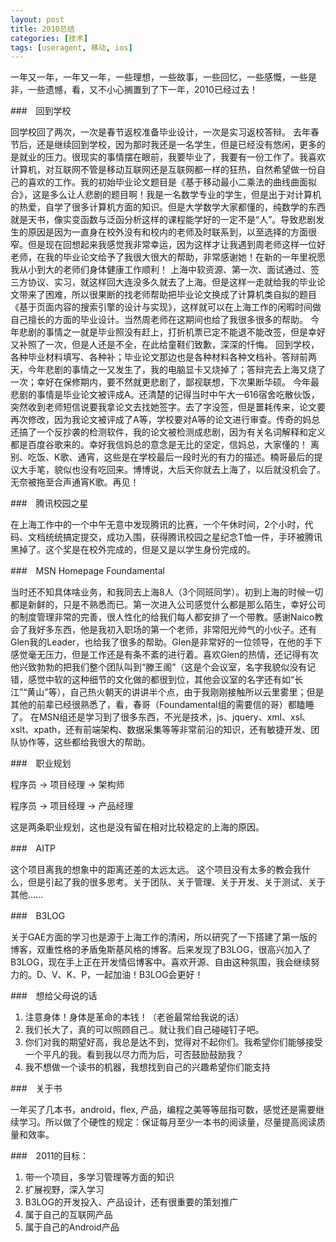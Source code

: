 ```yaml
---
layout: post
title: 2010总结
categories: [技术]
tags: [useragent, 移动, ios]
---
```


一年又一年，一年又一年，一些理想，一些故事，一些回忆，一些感慨，一些是非，一些遗憾，看，又不小心搁置到了下一年，2010已经过去！

###　回到学校

回学校回了两次，一次是春节返校准备毕业设计，一次是实习返校答辩。
去年春节后，还是继续回到学校，因为那时我还是一名学生，但是已经没有悠闲，更多的是就业的压力。很现实的事情摆在眼前，我要毕业了，我要有一份工作了。我喜欢计算机，对互联网不管是移动互联网还是互联网都一样的狂热，自然希望做一份自己的喜欢的工作。我的初始毕业论文题目是《基于移动最小二乘法的曲线曲面拟合》，这是多么让人悲剧的题目啊！我是一名数学专业的学生，但是出于对计算机的热爱，自学了很多计算机方面的知识。但是大学数学大家都懂的，纯数学的东西就是天书，像实变函数与泛函分析这样的课程能学好的一定不是“人”。导致悲剧发生的原因是因为一直身在校外没有和校内的老师及时联系到，以至选择的方面很窄。但是现在回想起来我感觉我非常幸运，因为这样才让我遇到周老师这样一位好老师，在我的毕业论文给予了我很大很大的帮助，非常感谢她！在新的一年里祝愿我从小到大的老师们身体健康工作顺利！
上海中软资源、第一次、面试通过、签三方协议、实习，就这样回大连没多久就去了上海。但是这样一走就给我的毕业论文带来了困难，所以很果断的找老师帮助把毕业论文换成了计算机类自拟的题目《基于页面内容的搜索引擎的设计与实现》，这样就可以在上海工作的闲暇时间做自己擅长的方面的毕业设计。当然周老师在这期间也给了我很多很多的帮助。
今年悲剧的事情之一就是毕业照没有赶上，打折机票已定不能退不能改签，但是幸好又补照了一次，但是人还是不全，在此给童鞋们致歉，深深的忏悔。
回到学校，各种毕业材料填写、各种补；毕业论文那边也是各种材料各种文档补。答辩前两天，今年悲剧的事情之一又发生了，我的电脑显卡又烧掉了；答辩完去上海又烧了一次；幸好在保修期内，要不然就更悲剧了，鄙视联想，下次果断华硕。
今年最悲剧的事情是毕业论文被评成A。还清楚的记得当时中午大一616宿舍吃散伙饭，突然收到老师短信说要我拿论文去找她签字。去了字没签，但是噩耗传来，论文要再次修改，因为我论文被评成了A等，学校要对A等的论文进行审查。传奇的妈总还搞了一个反抄袭的检测软件，我的论文被检测成悲剧，因为有关名词解释和定义都是百度谷歌来的。幸好我信妈总的意念是无比的坚定，信妈总，大家懂的！
离别、吃饭、K歌、通宵，这些是在学校最后一段时光的有力的描述。楠哥最后的提议大手笔，貌似也没有吃回来。博博说，大后天你就去上海了，以后就没机会了。无奈被拖至合声通宵K歌。再见！

###　腾讯校园之星

在上海工作中的一个中午无意中发现腾讯的比赛，一个午休时间，2个小时，代码、文档统统搞定提交，成功入围，获得腾讯校园之星纪念T恤一件，手环被腾讯黑掉了。这个奖是在校外完成的，但是又是以学生身份完成的。
    

###　MSN Homepage Foundamental

当时还不知具体啥业务，和我同去上海8人（3个同班同学）。初到上海的时候一切都是新鲜的，只是不熟悉而已。第一次进入公司感觉什么都是那么陌生，幸好公司的制度管理非常的完善，很人性化的给我们每人都安排了一个带教。感谢Naico教会了我好多东西，他是我初入职场的第一个老师，非常阳光帅气的小伙子。还有Glen我的Leader，也给我了很多的帮助。Glen是非常好的一位领导，在他的手下感觉毫无压力，但是工作还是有条不紊的进行着。喜欢Glen的热情，还记得有次他兴致勃勃的把我们整个团队叫到“滕王阁”（这是个会议室，名字我貌似没有记错，感觉中软的这种细节的文化做的都很到位，其他会议室的名字还有如“长江”“黄山”等），自己热火朝天的讲讲半个点，由于我刚刚接触所以云里雾里；但是其他的前辈已经很熟悉了，看，春哥（Foundamental组的需要信的哥）都瞌睡了。
在MSN组还是学习到了很多东西，不光是技术，js、jquery、xml、xsl、xslt、xpath，还有前端架构、数据采集等等非常前沿的知识，还有敏捷开发、团队协作等，这些都给我很大的帮助。
    
###　职业规划
    
程序员 -> 项目经理 -> 架构师

程序员 -> 项目经理 -> 产品经理

这是两条职业规划，这也是没有留在相对比较稳定的上海的原因。
    
###　AITP

这个项目离我的想象中的距离还差的太远太远。
这个项目没有太多的教会我什么，但是引起了我的很多思考。关于团队、关于管理、关于开发、关于测试、关于其他......
    
###　B3LOG

关于GAE方面的学习也是源于上海工作的清闲，所以研究了一下搭建了第一版的博客，双重性格的矛盾兔斯基风格的博客。后来发现了B3LOG，很高兴加入了B3LOG，现在手上正在开发情侣博客中。喜欢开源、自由这种氛围，我会继续努力的。D、V、K、P，一起加油！B3LOG会更好！
    
###　想给父母说的话

1. 注意身体！身体是革命的本钱！（老爸最常给我说的话）
2. 我们长大了，真的可以照顾自己.。就让我们自己碰碰钉子吧。
3. 你们对我的期望好高，我总是达不到，觉得对不起你们。我希望你们能够接受一个平凡的我。看到我以尽力而为后，可否鼓励鼓励我？
4. 我不想做一个读书的机器，我想找到自己的兴趣希望你们能支持


###　关于书

一年买了几本书，android，flex, 产品，编程之美等等屈指可数，感觉还是需要继续学习。所以做了个硬性的规定：保证每月至少一本书的阅读量，尽量提高阅读质量和效率。
    
###　2011的目标：

1. 带一个项目，多学习管理等方面的知识
2. 扩展视野，深入学习
3. B3LOG的开发投入、产品设计，还有很重要的策划推广
4. 属于自己的互联网产品
5. 属于自己的Android产品